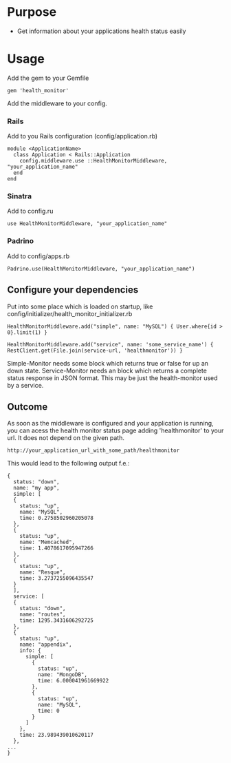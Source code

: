 Purpose
=======

* Get information about your applications health status easily

Usage
=====

Add the gem to your Gemfile

    gem 'health_monitor'

Add the middleware to your config.

### Rails

Add to you Rails configuration (config/application.rb)

    module <ApplicationName>
      class Application < Rails::Application
        config.middleware.use ::HealthMonitorMiddleware, "your_application_name"
      end
    end

### Sinatra

Add to config.ru

    use HealthMonitorMiddleware, "your_application_name"

### Padrino

Add to config/apps.rb

    Padrino.use(HealthMonitorMiddleware, "your_application_name")


## Configure your dependencies

Put into some place which is loaded on startup, like config/initializer/health_monitor_initializer.rb

    HealthMonitorMiddleware.add("simple", name: "MySQL") { User.where{id > 0}.limit(1) }
  
    HealthMonitorMiddleware.add("service", name: 'some_service_name') { RestClient.get(File.join(service-url, 'healthmonitor')) }

Simple-Monitor needs some block which returns true or false for up an down state. Service-Monitor needs an block which returns a complete status response in JSON format. This may be just the health-monitor used by a service.

## Outcome

As soon as the middleware is configured and your application is running, you can acess the health monitor status page adding 'healthmonitor' to your url. It does not depend on the given path.

    http://your_application_url_with_some_path/healthmonitor

This would lead to the following output f.e.:

    {
      status: "down",
      name: "my app",
      simple: [
      {
        status: "up",
        name: "MySQL",
        time: 0.2758502960205078
      },
      {
        status: "up",
        name: "Memcached",
        time: 1.4078617095947266
      },
      {
        status: "up",
        name: "Resque",
        time: 3.2737255096435547
      }
      ],
      service: [
      {
        status: "down",
        name: "routes",
        time: 1295.3431606292725
      },
      {
        status: "up",
        name: "appendix",
        info: {
          simple: [
            {
              status: "up",
              name: "MongoDB",
              time: 6.000041961669922
            },
            {
              status: "up",
              name: "MySQL",
              time: 0
            }
          ]
        },
        time: 23.989439010620117
      },
    ...
    }
